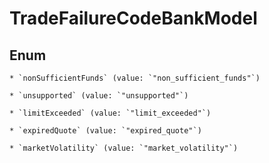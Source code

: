 
# TradeFailureCodeBankModel

## Enum


    * `nonSufficientFunds` (value: `"non_sufficient_funds"`)

    * `unsupported` (value: `"unsupported"`)

    * `limitExceeded` (value: `"limit_exceeded"`)

    * `expiredQuote` (value: `"expired_quote"`)

    * `marketVolatility` (value: `"market_volatility"`)



